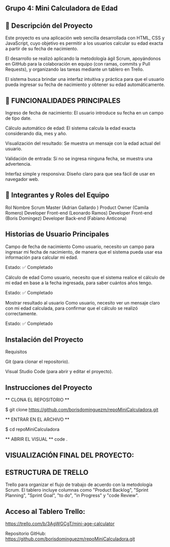 ## Grupo 4: Mini Calculadora de Edad

## 📌 Descripción del Proyecto
Este proyecto es una aplicación web sencilla desarrollada con HTML, CSS y JavaScript, cuyo objetivo es permitir a los usuarios calcular su edad exacta a partir de su fecha de nacimiento.

El desarrollo se realizó aplicando la metodología ágil Scrum, apoyándonos en GitHub para la colaboración en equipo (con ramas, commits y Pull Requests), y organizando las tareas mediante un tablero en Trello.

El sistema busca brindar una interfaz intuitiva y práctica para que el usuario pueda ingresar su fecha de nacimiento y obtener su edad automáticamente.

## 🔧 FUNCIONALIDADES PRINCIPALES

Ingreso de fecha de nacimiento: El usuario introduce su fecha en un campo de tipo date.

Cálculo automático de edad: El sistema calcula la edad exacta considerando día, mes y año.

Visualización del resultado: Se muestra un mensaje con la edad actual del usuario.

Validación de entrada: Si no se ingresa ninguna fecha, se muestra una advertencia.

Interfaz simple y responsiva: Diseño claro para que sea fácil de usar en navegador web.

## 👥 Integrantes y Roles del Equipo
Rol	Nombre
Scrum Master	(Adrian Gallardo )
Product Owner	(Camila Romero)
Developer Front-end	(Leonardo Ramos)
Developer Front-end	(Boris Domingez)
Developer Back-end (Fabiano Anticona)

## Historias de Usuario Principales

Campo de fecha de nacimiento
Como usuario, necesito un campo para ingresar mi fecha de nacimiento, de manera que el sistema pueda usar esa información para calcular mi edad.

Estado: ✅ Completado

Cálculo de edad
Como usuario, necesito que el sistema realice el cálculo de mi edad en base a la fecha ingresada, para saber cuántos años tengo.

Estado: ✅ Completado

Mostrar resultado al usuario
Como usuario, necesito ver un mensaje claro con mi edad calculada, para confirmar que el cálculo se realizó correctamente.

Estado: ✅ Completado


## Instalación del Proyecto
Requisitos

Git (para clonar el repositorio).

Visual Studio Code (para abrir y editar el proyecto).

## Instrucciones del Proyecto

** CLONA EL REPOSITORIO **

$ git clone https://github.com/borisdominguezm/repoMiniCalculadora.git

** ENTRAR EN EL ARCHIVO **

$ cd repoMiniCalculadora

** ABRIR EL VISUAL **
 code .

## VISUALIZACIÓN FINAL DEL PROYECTO:



## ESTRUCTURA DE TRELLO 
Trello para organizar el flujo de trabajo de acuerdo con la metodología Scrum. El tablero incluye columnas como "Product Backlog", "Sprint Planning", "Sprint Goal", "to do", "in Progress" y "code Review".

## Acceso al Tablero Trello:
https://trello.com/b/3AgWGCgT/mini-age-calculator


Repositorio GitHub: https://github.com/borisdominguezm/repoMiniCalculadora.git